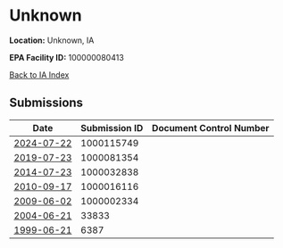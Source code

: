 # Unknown

**Location:** Unknown, IA

**EPA Facility ID:** 100000080413

[Back to IA Index](../../index.md)

## Submissions

| Date | Submission ID | Document Control Number |
|------|--------------|-------------------------|
| [2024-07-22](submissions/1000115749.md) | 1000115749 |  |
| [2019-07-23](submissions/1000081354.md) | 1000081354 |  |
| [2014-07-23](submissions/1000032838.md) | 1000032838 |  |
| [2010-09-17](submissions/1000016116.md) | 1000016116 |  |
| [2009-06-02](submissions/1000002334.md) | 1000002334 |  |
| [2004-06-21](submissions/33833.md) | 33833 |  |
| [1999-06-21](submissions/6387.md) | 6387 |  |

